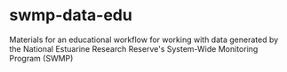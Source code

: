 # swmp-data-edu
Materials for an educational workflow for working with data generated by the National Estuarine Research Reserve's System-Wide Monitoring Program (SWMP)
